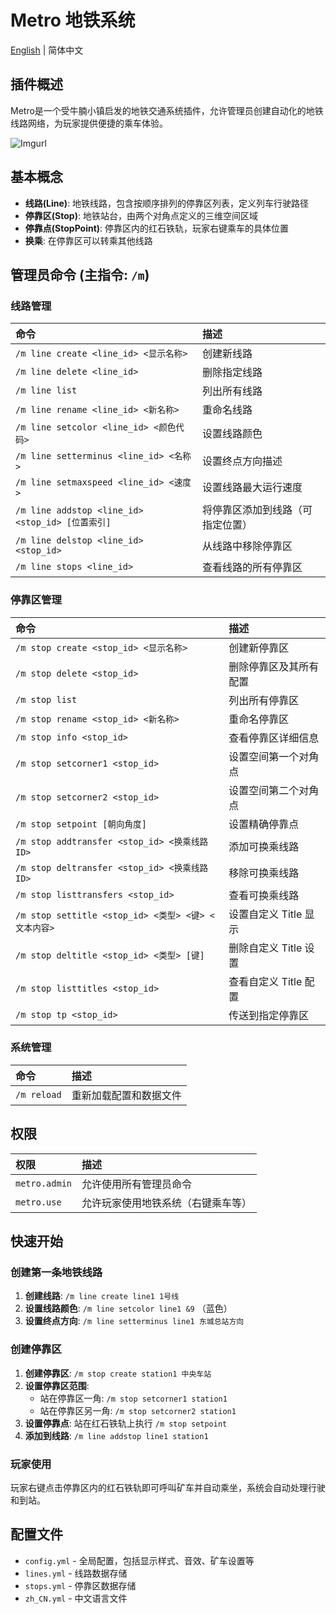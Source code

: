 # Metro 地铁系统

[English](README_en.md) | 简体中文

## 插件概述

Metro是一个受牛腩小镇启发的地铁交通系统插件，允许管理员创建自动化的地铁线路网络，为玩家提供便捷的乘车体验。

![Imgurl](https://i.imgur.com/K335iWj.gif)

## 基本概念

* **线路(Line)**: 地铁线路，包含按顺序排列的停靠区列表，定义列车行驶路径
* **停靠区(Stop)**: 地铁站台，由两个对角点定义的三维空间区域
* **停靠点(StopPoint)**: 停靠区内的红石铁轨，玩家右键乘车的具体位置
* **换乘**: 在停靠区可以转乘其他线路

## 管理员命令 (主指令: `/m`)

### 线路管理

| 命令                                    | 描述                     |
| :-------------------------------------- | :----------------------- |
| `/m line create <line_id> <显示名称>`    | 创建新线路               |
| `/m line delete <line_id>`               | 删除指定线路             |
| `/m line list`                           | 列出所有线路             |
| `/m line rename <line_id> <新名称>`      | 重命名线路               |
| `/m line setcolor <line_id> <颜色代码>`  | 设置线路颜色             |
| `/m line setterminus <line_id> <名称>`   | 设置终点方向描述         |
| `/m line setmaxspeed <line_id> <速度>`   | 设置线路最大运行速度     |
| `/m line addstop <line_id> <stop_id> [位置索引]` | 将停靠区添加到线路（可指定位置） |
| `/m line delstop <line_id> <stop_id>`    | 从线路中移除停靠区       |
| `/m line stops <line_id>`                | 查看线路的所有停靠区     |

### 停靠区管理

| 命令                                                     | 描述                          |
| :------------------------------------------------------- | :---------------------------- |
| `/m stop create <stop_id> <显示名称>`                   | 创建新停靠区                  |
| `/m stop delete <stop_id>`                              | 删除停靠区及其所有配置        |
| `/m stop list`                                          | 列出所有停靠区                |
| `/m stop rename <stop_id> <新名称>`                     | 重命名停靠区                  |
| `/m stop info <stop_id>`                                | 查看停靠区详细信息            |
| `/m stop setcorner1 <stop_id>`                          | 设置空间第一个对角点          |
| `/m stop setcorner2 <stop_id>`                          | 设置空间第二个对角点          |
| `/m stop setpoint [朝向角度]`                            | 设置精确停靠点                |
| `/m stop addtransfer <stop_id> <换乘线路ID>`             | 添加可换乘线路                |
| `/m stop deltransfer <stop_id> <换乘线路ID>`             | 移除可换乘线路                |
| `/m stop listtransfers <stop_id>`                       | 查看可换乘线路                |
| `/m stop settitle <stop_id> <类型> <键> <文本内容>`      | 设置自定义 Title 显示        |
| `/m stop deltitle <stop_id> <类型> [键]`                 | 删除自定义 Title 设置         |
| `/m stop listtitles <stop_id>`                          | 查看自定义 Title 配置         |
| `/m stop tp <stop_id>`                                  | 传送到指定停靠区              |

### 系统管理

| 命令               | 描述                         |
| :----------------- | :--------------------------- |
| `/m reload`        | 重新加载配置和数据文件       |

## 权限

| 权限             | 描述                               |
| :--------------- | :--------------------------------- |
| `metro.admin`    | 允许使用所有管理员命令             |
| `metro.use`      | 允许玩家使用地铁系统（右键乘车等） |

## 快速开始

### 创建第一条地铁线路

1. **创建线路**: `/m line create line1 1号线`
2. **设置线路颜色**: `/m line setcolor line1 &9` （蓝色）
3. **设置终点方向**: `/m line setterminus line1 东城总站方向`

### 创建停靠区

1. **创建停靠区**: `/m stop create station1 中央车站`
2. **设置停靠区范围**:
   - 站在停靠区一角: `/m stop setcorner1 station1`
   - 站在停靠区另一角: `/m stop setcorner2 station1`
3. **设置停靠点**: 站在红石铁轨上执行 `/m stop setpoint`
4. **添加到线路**: `/m line addstop line1 station1`

### 玩家使用

玩家右键点击停靠区内的红石铁轨即可呼叫矿车并自动乘坐，系统会自动处理行驶和到站。

## 配置文件

* `config.yml` - 全局配置，包括显示样式、音效、矿车设置等
* `lines.yml` - 线路数据存储
* `stops.yml` - 停靠区数据存储
* `zh_CN.yml` - 中文语言文件
